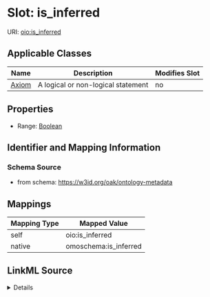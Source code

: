 

# Slot: is_inferred



URI: [oio:is_inferred](http://www.geneontology.org/formats/oboInOwl#is_inferred)



<!-- no inheritance hierarchy -->





## Applicable Classes

| Name | Description | Modifies Slot |
| --- | --- | --- |
| [Axiom](Axiom.md) | A logical or non-logical statement |  no  |







## Properties

* Range: [Boolean](Boolean.md)





## Identifier and Mapping Information







### Schema Source


* from schema: https://w3id.org/oak/ontology-metadata




## Mappings

| Mapping Type | Mapped Value |
| ---  | ---  |
| self | oio:is_inferred |
| native | omoschema:is_inferred |




## LinkML Source

<details>
```yaml
name: is_inferred
deprecated: deprecated oboInOwl property
from_schema: https://w3id.org/oak/ontology-metadata
rank: 1000
slot_uri: oio:is_inferred
alias: is_inferred
domain_of:
- Axiom
range: boolean

```
</details>